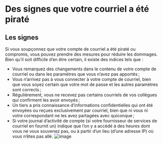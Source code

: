 [Title]: # (Des signes que votre courriel a été piraté)
[Order]: # (11)

# Des signes que votre courriel a été piraté

## Les signes

Si vous soupçonnez que votre compte de courriel a été piraté ou compromis, vous pouvez prendre des mesures pour réduire les dommages. Bien qu’il soit difficile d’en être certain, il existe des indices tels que :

* Vous remarquez des changements dans le contenu de votre compte de courriel ou dans les paramètres que vous n’avez pas apportés ;
* Vous n’arrivez pas à vous connecter à votre compte de courriel, bien que vous soyez certain que votre mot de passe et les autres paramètres sont corrects ;
* Régulièrement, vous ne recevez pas certains courriels de vos collègues qui confirment les avoir envoyés ;
* Un tiers a pris connaissance d’informations confidentielles qui ont été envoyées ou reçues exclusivement par courriel, bien que ni vous ni votre correspondant ne les avez partagées avec quiconque ;
* Si votre journal d’activité de compte (si votre fournisseur de services de courriel en fournit un) indique que l’on y a accédé à des heures dont vous ne vous souvenez pas, ou à partir d’un lieu (d’une adresse IP) où vous n’êtes pas allé.
![image](email2.png)